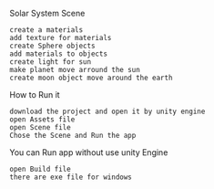 Solar System Scene

    create a materials
    add texture for materials
    create Sphere objects
    add materials to objects
    create light for sun
    make planet move arround the sun
    create moon object move around the earth

How to Run it

    download the project and open it by unity engine
    open Assets file
    open Scene file
    Chose the Scene and Run the app

You can Run app without use unity Engine

    open Build file
    there are exe file for windows
